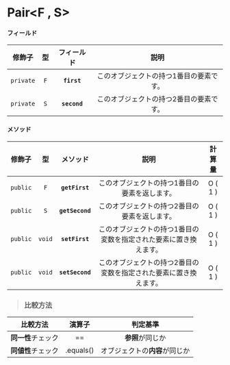 # Pair<F , S>
#### フィールド
|修飾子|型|フィールド|説明|
|:---:|:---:|:---:|:---:|
|`private`|`F`|**`first`**|このオブジェクトの持つ1番目の要素です。|
|`private`|`S`|**`second`**|このオブジェクトの持つ2番目の要素です。|
#### メソッド
|修飾子|型|メソッド|説明|計算量|
|:---:|:---:|:---:|:---:|:---:|
|`public`|`F`|**`getFirst`**|このオブジェクトの持つ1番目の要素を返します。|O ( 1 )|
|`public`|`S`|**`getSecond`**|このオブジェクトの持つ2番目の要素を返します。|O ( 1 )|
|`public`|`void`|**`setFirst`**|このオブジェクトの持つ1番目の変数を指定された要素に置き換えます。|O ( 1 )|
|`public`|`void`|**`setSecond`**|このオブジェクトの持つ2番目の変数を指定された要素に置き換えます。|O ( 1 )|
> ### 比較方法
|比較方法|演算子|判定基準|
|:---:|:---:|:---:|
|**同一性**チェック|==|**参照**が同じか|
|**同値性**チェック|.equals()|オブジェクトの**内容**が同じか|
